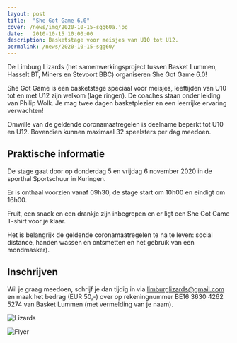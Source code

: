 ```yaml
---
layout: post
title:  "She Got Game 6.0"
cover: /news/img/2020-10-15-sgg60a.jpg
date:   2010-10-15 10:00:00
description: Basketstage voor meisjes van U10 tot U12.
permalink: /news/2020-10-15-sgg60/
---
```


De Limburg Lizards (het samenwerkingsproject tussen Basket Lummen, Hasselt BT, Miners en Stevoort BBC) organiseren She Got Game 6.0!

She Got Game is een basketstage speciaal voor meisjes, leeftijden van U10 tot en met U12 zijn welkom (lage ringen). De coaches staan onder leiding van Philip Wolk. Je mag twee dagen basketplezier en een leerrijke ervaring verwachten!

Omwille van de geldende coronamaatregelen is deelname beperkt tot U10 en U12. Bovendien kunnen maximaal 32 speelsters per dag meedoen.

## Praktische informatie

De stage gaat door op donderdag 5 en vrijdag 6 november 2020 in de sporthal Sportschuur in Kuringen.

Er is onthaal voorzien vanaf 09h30, de stage start om 10h00 en eindigt om 16h00.

Fruit, een snack en een drankje zijn inbegrepen en er ligt een She Got Game T-shirt voor je klaar.

Het is belangrijk de geldende coronamaatregelen te na te leven: social distance, handen wassen en ontsmetten en het gebruik van een mondmasker). 

## Inschrijven

Wil je graag meedoen, schrijf je dan tijdig in via [limburglizards@gmail.com](mailto:limburglizards@gmail.com) en maak het bedrag (EUR 50,-) over op rekeningnummer BE16 3630 4262 5274 van Basket Lummen (met vermelding van je naam).

![Lizards](/news/img/2019-10-31-sgg40b.jpg)

![Flyer](/news/img/2020-10-15-sgg60c.jpg)
